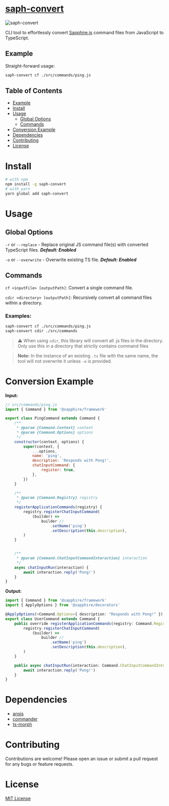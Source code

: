 # [saph-convert](https://github.com/fearandesire/saph-convert)

![saph-convert](https://img.shields.io/npm/v/saph-convert)

CLI tool to effortlessly convert [Sapphire.js](https://sapphirejs.dev/) command files from JavaScript to TypeScript.

## Example
Straight-forward usage:
```bash
saph-convert cf ./src/commands/ping.js
```

## Table of Contents
- [Example](#example)
- [Install](#install)
- [Usage](#usage)
    - [Global Options](#global-options)
    - [Commands](#commands)
- [Conversion Example](#conversion-example)
- [Dependencies](#dependencies)
- [Contributing](#contributing)
- [License](#license)


# Install

```bash
# with npm
npm install -g saph-convert
# with yarn
yarn global add saph-convert
```

# Usage
## Global Options
`-r` or `--replace` - Replace original JS command file(s) with converted TypeScript files. **_Default: Enabled_**

`-o` or `--overwrite` - Overwrite existing TS file. **_Default: Enabled_**


## Commands

`cf <inputFile> [outputPath]`: Convert a single command file.

`cdir <directory> [outputPath]`: Recursively convert all command files within a directory.

### **Examples:**
```bash
saph-convert cf ./src/commands/ping.js
saph-convert cdir ./src/commands
```
> ⚠️ When using `cdir`, this library will convert all .js files in the directory. Only use this in a directory that strictly contains command files

> **Note:** In the instance of an existing `.ts` file with the same name, the tool will not overwrite it unless `-o` is provided.

# Conversion Example
**Input:**
```js 
// src/commands/ping.js
import { Command } from '@sapphire/framework'

export class PingCommand extends Command {
	/**
	 * @param {Command.Context} context
	 * @param {Command.Options} options
	 */
	constructor(context, options) {
		super(context, {
			...options,
			name: 'ping',
			description: 'Responds with Pong!',
			chatInputCommand: {
				register: true,
			},
		})
	}

	/**
	 * @param {Command.Registry} registry
	 */
	registerApplicationCommands(registry) {
		registry.registerChatInputCommand(
			(builder) =>
				builder //
					.setName('ping')
					.setDescription(this.description),
		)
	}


	/**
	 * @param {Command.ChatInputCommandInteraction} interaction
	 */
	async chatInputRun(interaction) {
		await interaction.reply('Pong!')
	}
}
```

**Output:**
```ts
import { Command } from '@sapphire/framework'
import { ApplyOptions } from '@sapphire/decorators'

@ApplyOptions(<Command.Options>{ description: "Responds with Pong!" })
export class UserCommand extends Command {
	public override registerApplicationCommands(registry: Command.Registry) {
		registry.registerChatInputCommand(
			(builder) =>
				builder //
					.setName('ping')
					.setDescription(this.description),
		)
	}

	public async chatInputRun(interaction: Command.ChatInputCommandInteraction) {
		await interaction.reply('Pong!')
	}
}
```

# Dependencies
- [ansis](https://www.npmjs.com/package/ansis)
- [commander](https://www.npmjs.com/package/commander)
- [ts-morph](https://www.npmjs.com/package/ts-morph)

# Contributing
Contributions are welcome! Please open an issue or submit a pull request for any bugs or feature requests.

# License
[MIT License](LICENSE)